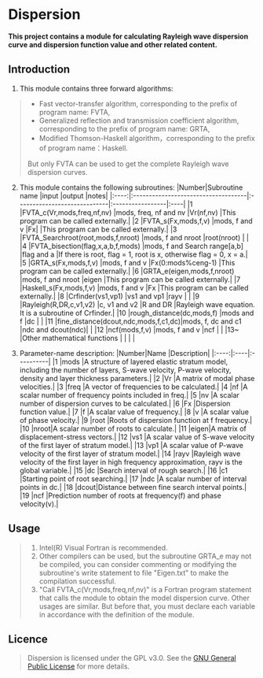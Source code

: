 # **Dispersion**
**This project contains a module for calculating Rayleigh wave dispersion curve and dispersion function value and other related content.**

## Introduction
1. This module contains three forward algorithms:
>   - Fast vector-transfer algorithm, corresponding to the prefix of program name: FVTA,
>   - Generalized reflection and transmission coefficient algorithm, corresponding to the prefix of program name: GRTA,
>   - Modified Thomson-Haskell algorithm，corresponding to the prefix of program name：Haskell.
>    
>   But only FVTA can be used to get the complete Rayleigh wave dispersion curves.
    
2. This module contains the following subroutines:
    |Number|Subroutine name                      |input                         |output            |notes|
    |:----:|:------------------------------------|:-----------------------------|:-----------------|:----|
    |1     |FVTA_c(Vr,mods,freq,nf,nv)           |mods, freq, nf and nv         |Vr(nf,nv)         |This program can be called externally.|
    |2     |FVTA_s(Fx,mods,f,v)                  |mods, f and v                 |Fx|               |This program can be called externally.|
    |3     |FVTA_Searchroot(root,mods,f,nroot)   |mods, f and nroot             |root(nroot)       |     |
    |4     |FVTA_bisection(flag,x,a,b,f,mods)    |mods, f and Search range[a,b] |flag and a        |If there is root, flag = 1, root is x, otherwise flag = 0, x = a.|
    |5     |GRTA_s(Fx,mods,f,v)                  |mods, f and v                 |Fx(0:mods%ceng-1) |This program can be called externally.|
    |6     |GRTA_e(eigen,mods,f,nroot)           |mods, f and nroot             |eigen             |This program can be called externally.|
    |7     |Haskell_s(Fx,mods,f,v)               |mods, f and v                 |Fx                |This program can be called externally.|
    |8     |Crfinder(vs1,vp1)                    |vs1 and vp1                   |rayv              |     |
    |9     |Rayleigh(R,DR,c,v1,v2)               |c, v1 and v2                  |R and DR          |Rayleigh wave equation. It is a subroutine of Crfinder.|
    |10    |rough_distance(dc,mods,f)            |mods and f                    |dc                |     |
    |11    |fine_distance(dcout,ndc,mods,f,c1,dc)|mods, f, dc and c1            |ndc and dcout(ndc)|     |
    |12    |ncf(mods,f,v)                        |mods, f and v                 |ncf               |     |
    |13~   |Other mathematical functions         |                              |                  |     |

3. Parameter-name description:
    |Number|Name |Description|
    |:----:|:----|:----------|
    |1     |mods |A structure of layered elastic stratum model, including the number of layers, S-wave velocity, P-wave velocity, density and layer thickness parameters.|
    |2     |Vr   |A matrix of modal phase velocities.|
    |3     |freq |A vector of frequencies to be calculated.|
    |4     |nf   |A scalar number of frequency points included in freq.|
    |5     |nv   |A scalar number of dispersion curves to be calculated.|
    |6     |Fx   |Dispersion function value.|
    |7     |f    |A scalar value of frequency.|
    |8     |v    |A scalar value of phase velocity.|
    |9     |root |Roots of dispersion function at f frequency.|
    |10    |nroot|A scalar number of roots to calculate.|
    |11    |eigen|A matrix of displacement-stress vectors.|
    |12    |vs1  |A scalar value of S-wave velocity of the first layer of stratum model.|
    |13    |vp1  |A scalar value of P-wave velocity of the first layer of stratum model.|
    |14    |rayv |Rayleigh wave velocity of the first layer in high frequency approximation, rayv is the global variable.|
    |15    |dc   |Search interval of rough search.|
    |16    |c1   |Starting point of root searching.|
    |17    |ndc  |A scalar number of interval points in dc.|
    |18    |dcout|Distance between fine search interval points.|
    |19    |ncf  |Prediction number of roots at frequency(f) and phase velocity(v).|

## Usage
> 1. Intel(R) Visual Fortran is recommended.
> 2. Other compilers can be used, but the subroutine GRTA_e may not be compiled, you can consider commenting or modifying the subroutine's write statement to file "Eigen.txt" to make the compilation successful.
> 3. "Call FVTA_c(Vr,mods,freq,nf,nv)" is a Fortran program statement that calls the module to obtain the model dispersion curve. Other usages are similar. But before that, you must declare each variable in accordance with the definition of the module.

## Licence
> Dispersion is licensed under the GPL v3.0. See the [GNU General Public License](https://github.com/yuanxzo/Dispersion/blob/main/LICENSE) for more details.
